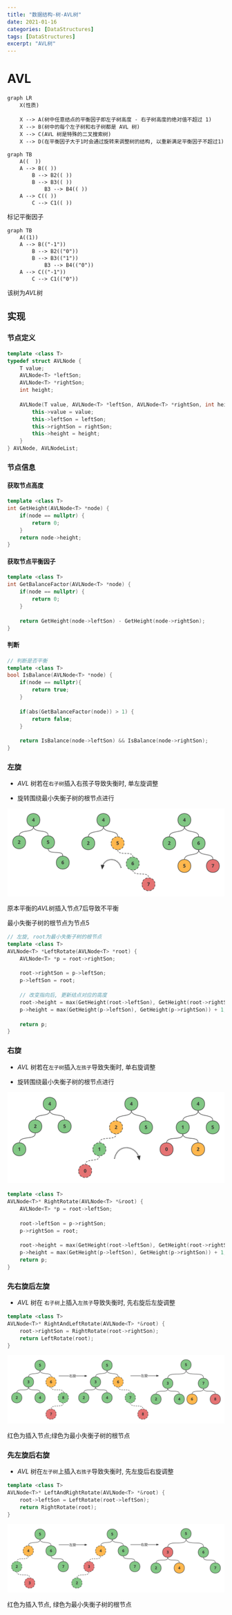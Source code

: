 ```yaml
---
title: "数据结构-树-AVL树"
date: 2021-01-16
categories: [DataStructures]
tags: [DataStructures]
excerpt: "AVL树"
---
```


# AVL

```mermaid
graph LR
    X(性质)

    X --> A(树中任意结点的平衡因子即左子树高度 - 右子树高度的绝对值不超过 1)
    X --> B(树中的每个左子树和右子树都是 AVL 树)
    X --> C(AVL 树是特殊的二叉搜索树)
    X --> D(在平衡因子大于1时会通过旋转来调整树的结构, 以重新满足平衡因子不超过1)
```

```mermaid
graph TB
    A((  ))
    A --> B(( ))
        B --> B2(( ))
        B --> B3(( ))
            B3 --> B4(( ))
    A --> C(( ))
        C --> C1(( ))
```

标记平衡因子

```mermaid
graph TB
    A((1))
    A --> B(("-1"))
        B --> B2(("0"))
        B --> B3(("1"))
            B3 --> B4(("0"))
    A --> C(("-1"))
        C --> C1(("0"))
```

该树为$AVL$树

## 实现

### 节点定义

```c++
template <class T>
typedef struct AVLNode {
    T value;
    AVLNode<T> *leftSon;
    AVLNode<T> *rightSon;
    int height;

    AVLNode(T value, AVLNode<T> *leftSon, AVLNode<T> *rightSon, int height){
        this->value = value;
        this->leftSon = leftSon;
        this->rightSon = rightSon;
        this->height = height;
    }
} AVLNode, AVLNodeList;
```

### 节点信息

#### 获取节点高度

```c++
template <class T>
int GetHeight(AVLNode<T> *node) {
    if(node == nullptr) {
        return 0;
    }
    return node->height;
}
```

#### 获取节点平衡因子

```c++
template <class T>
int GetBalanceFactor(AVLNode<T> *node) {
    if(node == nullptr) {
        return 0;
    }

    return GetHeight(node->leftSon) - GetHeight(node->rightSon);
}
```

#### 判断

```c++
// 判断是否平衡
template <class T>
bool IsBalance(AVLNode<T> *node) {
    if(node == nullptr){
        return true;
    }

    if(abs(GetBalanceFactor(node)) > 1) {
        return false;
    }

    return IsBalance(node->leftSon) && IsBalance(node->rightSon);
}
```

### 左旋

- $AVL$ 树若在`右子树`插入右孩子导致失衡时, 单左旋调整

- 旋转围绕最小失衡子树的根节点进行

![](https://raw.githubusercontent.com/dmjcb/SelfImgur/main/2022-3-26-2325.svg)

原本平衡的$AVL$树插入节点$7$后导致不平衡

最小失衡子树的根节点为节点$5$

```c++
// 左旋, root为最小失衡子树的根节点
template <class T>
AVLNode<T> *LeftRotate(AVLNode<T> *root) {
    AVLNode<T> *p = root->rightSon;

    root->rightSon = p->leftSon;
    p->leftSon = root;

    // 改变指向后, 更新结点对应的高度
    root->height = max(GetHeight(root->leftSon), GetHeight(root->rightSon)) + 1;
    p->height = max(GetHeight(p->leftSon), GetHeight(p->rightSon)) + 1;

    return p;
}
```

### 右旋

- $AVL$ 树若在`左子树`插入`左孩子`导致失衡时, 单右旋调整

- 旋转围绕最小失衡子树的根节点进行

![](https://raw.githubusercontent.com/dmjcb/SelfImgur/main/2022-3-26-2336.svg)

```c++
template <class T>
AVLNode<T>* RightRotate(AVLNode<T> *&root) {
    AVLNode<T> *p = root->leftSon;

    root->leftSon = p->rightSon;
    p->rightSon = root;

    root->height = max(GetHeight(root->leftSon), GetHeight(root->rightSon)) + 1;
    p->height = max(GetHeight(p->leftSon), GetHeight(p->rightSon)) + 1;
    return p;
}
```

### 先右旋后左旋

- $AVL$ 树在 `右子树`上插入`左孩子`导致失衡时, 先右旋后左旋调整

```c++
template <class T>
AVLNode<T>* RightAndLeftRotate(AVLNode<T> *&root) {
    root->rightSon = RightRotate(root->rightSon);
    return LeftRotate(root);
}
```

![](https://raw.githubusercontent.com/dmjcb/SelfImgur/main/2022-3-26-2354.svg)

红色为插入节点;绿色为最小失衡子树的根节点

### 先左旋后右旋

- $AVL$ 树在`左子树`上插入`右孩子`导致失衡时, 先左旋后右旋调整

```c++
template <class T>
AVLNode<T>* LeftAndRightRotate(AVLNode<T> *&root) {
    root->leftSon = LeftRotate(root->leftSon);
    return RightRotate(root);
}
```

![](https://raw.githubusercontent.com/dmjcb/SelfImgur/main/2022-3-27-0000.svg)

红色为插入节点, 绿色为最小失衡子树的根节点
